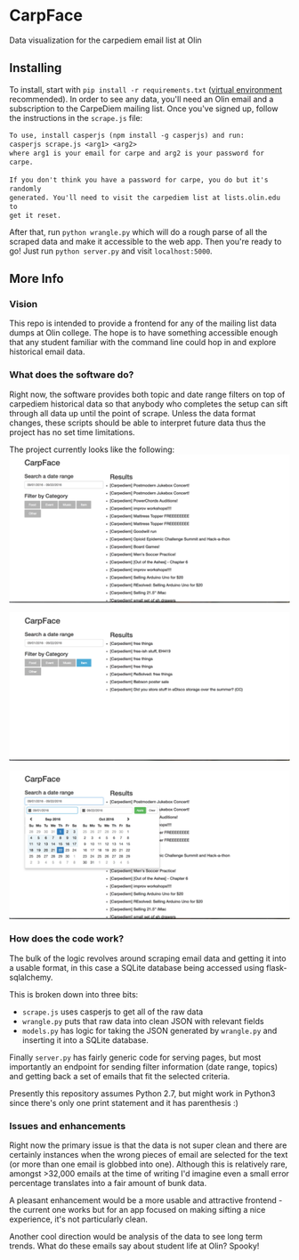 # CarpFace
Data visualization for the carpediem email list at Olin

## Installing

To install, start with `pip install -r requirements.txt` ([virtual environment](https://virtualenv.pypa.io/en/stable/) recommended).
In order to see any data, you'll need an Olin email and a subscription to the CarpeDiem mailing list. Once you've signed up, follow the instructions in the `scrape.js` file:
```
To use, install casperjs (npm install -g casperjs) and run:
casperjs scrape.js <arg1> <arg2>
where arg1 is your email for carpe and arg2 is your password for carpe.

If you don't think you have a password for carpe, you do but it's randomly
generated. You'll need to visit the carpediem list at lists.olin.edu to
get it reset.
```

After that, run `python wrangle.py` which will do a rough parse of all the scraped data and make it accessible to the web app. Then you're ready to go! Just run `python server.py` and visit `localhost:5000`.

## More Info

### Vision

This repo is intended to provide a frontend for any of the mailing list data dumps at Olin college. The hope is to have something accessible enough that any student familiar with the command line could hop in and explore historical email data.

### What does the software do?

Right now, the software provides both topic and date range filters on top of carpediem historical data so that anybody who completes the setup can sift through all data up until the point of scrape. Unless the data format changes, these scripts should be able to interpret future data thus the project has no set time limitations.

The project currently looks like the following:
![Overall](/screenshots/total.png)

![Topic Filtering](/screenshots/filter.png)

![Date Filtering](/screenshots/date.png)


### How does the code work?

The bulk of the logic revolves around scraping email data and getting it into a usable format, in this case a SQLite database being accessed using flask-sqlalchemy.

This is broken down into three bits:
* `scrape.js` uses casperjs to get all of the raw data
* `wrangle.py` puts that raw data into clean JSON with relevant fields
* `models.py` has logic for taking the JSON generated by `wrangle.py` and inserting it into a SQLite database.

Finally `server.py` has fairly generic code for serving pages, but most importantly an endpoint for sending filter information (date range, topics) and getting back a set of emails that fit the selected criteria.

Presently this repository assumes Python 2.7, but might work in Python3 since there's only one print statement and it has parenthesis :)

### Issues and enhancements

Right now the primary issue is that the data is not super clean and there are certainly instances when the wrong pieces of email are selected for the text (or more than one email is globbed into one). Although this is relatively rare, amongst >32,000 emails at the time of writing I'd imagine even a small error percentage translates into a fair amount of bunk data.

A pleasant enhancement would be a more usable and attractive frontend - the current one works but for an app focused on making sifting a nice experience, it's not particularly clean.

Another cool direction would be analysis of the data to see long term trends. What do these emails say about student life at Olin? Spooky!
